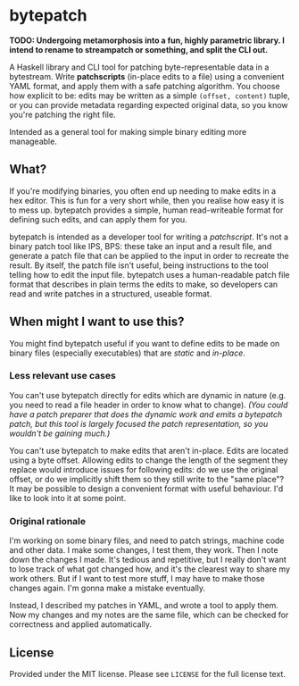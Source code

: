 # bytepatch
**TODO: Undergoing metamorphosis into a fun, highly parametric library. I intend
to rename to streampatch or something, and split the CLI out.**

A Haskell library and CLI tool for patching byte-representable data in a
bytestream. Write **patchscripts** (in-place edits to a file) using a convenient
YAML format, and apply them with a safe patching algorithm. You choose how
explicit to be: edits may be written as a simple `(offset, content)` tuple, or
you can provide metadata regarding expected original data, so you know you're
patching the right file.

Intended as a general tool for making simple binary editing more manageable.

## What?
If you're modifying binaries, you often end up needing to make edits in a hex
editor. This is fun for a very short while, then you realise how easy it is to
mess up. bytepatch provides a simple, human read-writeable format for defining
such edits, and can apply them for you.

bytepatch is intended as a developer tool for writing a *patchscript*. It's not
a binary patch tool like IPS, BPS: these take an input and a result file, and
generate a patch file that can be applied to the input in order to recreate the
result. By itself, the patch file isn't useful, being instructions to the tool
telling how to edit the input file. bytepatch uses a human-readable patch file
format that describes in plain terms the edits to make, so developers can read
and write patches in a structured, useable format.

## When might I want to use this?
You might find bytepatch useful if you want to define edits to be made on binary
files (especially executables) that are *static* and *in-place*.

### Less relevant use cases
You can't use bytepatch directly for edits which are dynamic in nature (e.g.
you need to read a file header in order to know what to change). *(You could
have a patch preparer that does the dynamic work and emits a bytepatch patch,
but this tool is largely focused the patch representation, so you wouldn't be
gaining much.)*

You can't use bytepatch to make edits that aren't in-place. Edits are located
using a byte offset. Allowing edits to change the length of the segment they
replace would introduce issues for following edits: do we use the original
offset, or do we implicitly shift them so they still write to the "same place"?
It may be possible to design a convenient format with useful behaviour. I'd like
to look into it at some point.

### Original rationale
I'm working on some binary files, and need to patch strings, machine code and
other data. I make some changes, I test them, they work. Then I note down the
changes I made. It's tedious and repetitive, but I really don't want to lose
track of what got changed how, and it's the clearest way to share my work
others. But if I want to test more stuff, I may have to make those changes
again. I'm gonna make a mistake eventually.

Instead, I described my patches in YAML, and wrote a tool to apply them. Now my
changes and my notes are the same file, which can be checked for correctness and
applied automatically.

## License
Provided under the MIT license. Please see `LICENSE` for the full license text.

